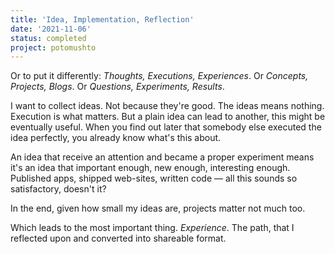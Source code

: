```yaml
---
title: 'Idea, Implementation, Reflection'
date: '2021-11-06'
status: completed
project: potomushto
---
```


Or to put it differently: *Thoughts, Executions, Experiences*. Or *Concepts, Projects, Blogs*. Or *Questions, Experiments, Results*.

I want to collect ideas. Not because they're good. The ideas means nothing. Execution is what matters.
But a plain idea can lead to another, this might be eventually useful.
When you find out later that somebody else executed the idea perfectly, you already know what's this about.

An idea that receive an attention and became a proper experiment means it's an idea that important enough, new enough, interesting enough.
Published apps, shipped web-sites, written code — all this sounds so satisfactory, doesn't it?

In the end, given how small my ideas are, projects matter not much too.

Which leads to the most important thing. *Experience*. The path, that I reflected upon and converted into shareable format.
